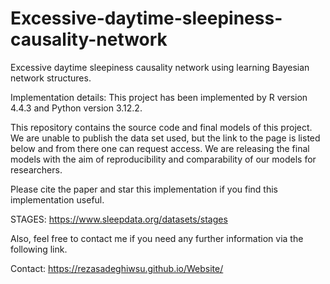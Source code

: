 # Excessive-daytime-sleepiness-causality-network
Excessive daytime sleepiness causality network using learning Bayesian network structures.

Implementation details: This project has been implemented by R version 4.4.3 and Python version 3.12.2.

This repository contains the source code and final models of this project. We are unable to publish the data set used, but the link to the page is listed below and from there one can request access. We are releasing the final models with the aim of reproducibility and comparability of our models for researchers.

Please cite the paper and star this implementation if you find this implementation useful.

STAGES: https://www.sleepdata.org/datasets/stages

Also, feel free to contact me if you need any further information via the following link.

Contact: https://rezasadeghiwsu.github.io/Website/
